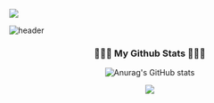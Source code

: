 ![](https://komarev.com/ghpvc/?username=binisavior)

![header](https://capsule-render.vercel.app/api?type=wave&color=auto&height=300&section=header&text=capsule%20render&fontSize=90text=Hello%World!)

<h3 align="center"> 🧑🏻‍💻 My Github Stats 🧑🏻‍💻 </h3>
<div align="center">

  
![Anurag's GitHub stats](https://github-readme-stats.vercel.app/api?username=binisavior&show_icons=true&theme=dark)
<br>

<img src="https://img.shields.io/badge/Python-3776AB?style=for-the-badge&logo=Python&logoColor=white">
